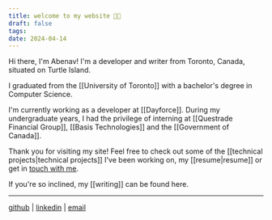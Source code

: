 ```yaml
---
title: welcome to my website 👋🏿
draft: false
tags:
date: 2024-04-14
---
```


Hi there, I'm Abenav! I'm a developer and writer from Toronto, Canada, situated on Turtle Island.

<!-- This note is just for me: Remember to update the portfolio section next month. Read this land acknowledgement: https://anisetozaatar.com/land-acknowledgement/-->

I graduated from the [[University of Toronto]] with a bachelor's degree in Computer Science.

I'm currently working as a developer at [[Dayforce]]. During my undergraduate years, I had the privilege of interning at [[Questrade Financial Group]], [[Basis Technologies]] and the [[Government of Canada]].

Thank you for visiting my site! Feel free to check out some of the [[technical projects|technical projects]] I've been working on, my [[resume|resume]] or get in [touch with me](mailto:abenav123[at]gmail.com).

If you're so inclined, my [[writing\]] can be found here.

---

[github](https://github.com/abenav4) | [linkedin](https://www.linkedin.com/in/abenav) | [email](mailto:abenav123[at]gmail.com)
